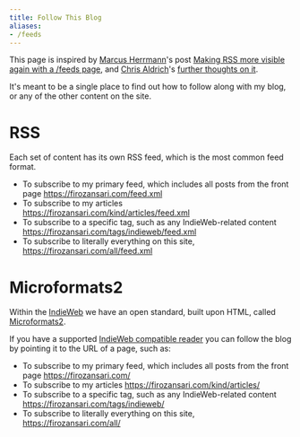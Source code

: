 ```yaml
---
title: Follow This Blog
aliases:
- /feeds
---
```

This page is inspired by <span class="h-card"><a class="u-url" href="https://marcus.io">Marcus Herrmann</a></span>'s post [Making RSS more visible again with a /feeds page](https://marcus.io/blog/making-rss-more-visible-again-with-slash-feeds), and <span class="h-card"><a class="u-url" href="https://boffosocko.com/">Chris Aldrich</a></span>'s [further thoughts on it](https://boffosocko.com/2020/05/31/making-rss-more-visible-again-with-a-feeds-page-marcus-herrmann/).

It's meant to be a single place to find out how to follow along with my blog, or any of the other content on the site.

# RSS

Each set of content has its own RSS feed, which is the most common feed format.

- To subscribe to my primary feed, which includes all posts from the front page https://firozansari.com/feed.xml
- To subscribe to my articles https://firozansari.com/kind/articles/feed.xml
- To subscribe to a specific tag, such as any IndieWeb-related content https://firozansari.com/tags/indieweb/feed.xml
- To subscribe to literally everything on this site, https://firozansari.com/all/feed.xml

# Microformats2

Within the [IndieWeb](https://indieweb.org) we have an open standard, built upon HTML, called [Microformats2](https://microformats.io).

If you have a supported [IndieWeb compatible reader](https://indieweb.org/reader) you can follow the blog by pointing it to the URL of a page, such as:

- To subscribe to my primary feed, which includes all posts from the front page https://firozansari.com/
- To subscribe to my articles https://firozansari.com/kind/articles/
- To subscribe to a specific tag, such as any IndieWeb-related content https://firozansari.com/tags/indieweb/
- To subscribe to literally everything on this site, https://firozansari.com/all/
